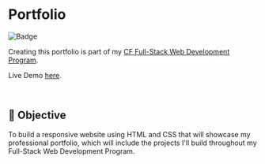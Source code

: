 # Portfolio 
![Badge](https://img.shields.io/badge/demo-online-green)

Creating this portfolio is part of my [CF Full-Stack Web Development Program](https://careerfoundry.com/en/courses/become-a-web-developer/).

Live Demo [here](https://almanowski.github.io/portfolio-website/).

<p>&nbsp;</p>

## 📝 Objective
To build a responsive website using HTML and CSS that will showcase my
professional portfolio, which will include the projects I'll build throughout
my Full-Stack Web Development Program.
